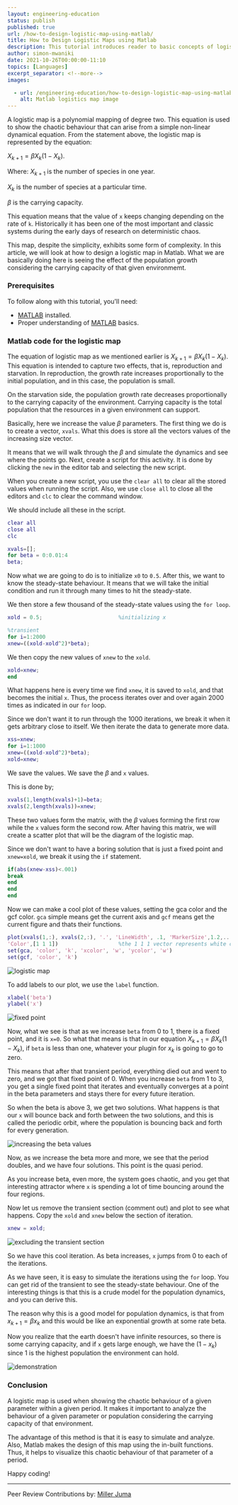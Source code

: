 ```yaml
---
layout: engineering-education
status: publish
published: true
url: /how-to-design-logistic-map-using-matlab/
title: How to Design Logistic Maps using Matlab
description: This tutorial introduces reader to basic concepts of logistics maps design patterns using Matlab. A logistic map is a polynomial mapping of degree two. This equation is used to show the chaotic behaviour that can arise from a simple non-linear dynamical equation.
author: simon-mwaniki
date: 2021-10-26T00:00:00-11:10
topics: [Languages]
excerpt_separator: <!--more-->
images:

  - url: /engineering-education/how-to-design-logistic-map-using-matlab/hero.jpg
    alt: Matlab logistics map image
---
```

A logistic map is a polynomial mapping of degree two. This equation is used to show the chaotic behaviour that can arise from a simple non-linear dynamical equation. From the statement above, the logistic map is represented by the equation:
<!--more-->

$X_{k+1}=\beta X_k(1-X_k)$. 

Where:
$X_{k+1}$ is the number of species in one year.

$X_k$ is the number of species at a particular time.

$\beta$ is the carrying capacity.

This equation means that the value of `x` keeps changing depending on the rate of `k`. Historically it has been one of the most important and classic systems during the early days of research on deterministic chaos. 

This map, despite the simplicity, exhibits some form of complexity. In this article, we will look at how to design a logistic map in Matlab. What we are basically doing here is seeing the effect of the population growth considering the carrying capacity of that given environmemt.

### Prerequisites
To follow along with this tutorial, you'll need:
- [MATLAB](https://www.mathworks.com/products/get-matlab.html?s_tid=gn_getml) installed.
- Proper understanding of [MATLAB](https://www.section.io/engineering-education/getting-started-with-matlab/) basics.

### Matlab code for the logistic map
The equation of logistic map as we mentioned earlier is $X_{k+1}=\beta X_k(1-X_k)$. This equation is intended to capture two effects, that is, reproduction and starvation. In reproduction, the growth rate increases proportionally to the initial population, and in this case, the population is small. 

On the starvation side, the population growth rate decreases proportionally to the carrying capacity of the environment. Carrying capacity is the total population that the resources in a given environment can support. 

Basically, here we increase the value $\beta$ parameters. The first thing we do is to create a vector, `xvals`. What this does is store all the vectors values of the increasing size vector. 

It means that we will walk through the $\beta$ and simulate the dynamics and see where the points go. Next, create a script for this activity. It is done by clicking the `new` in the editor tab and selecting the new script.

When you create a new script, you use the `clear all` to clear all the stored values when running the script. Also, we use `close all` to close all the editors and `clc` to clear the command window. 

We should include all these in the script.

```Matlab
clear all
close all
clc

xvals=[];
for beta = 0:0.01:4
beta;
```

Now what we are going to do is to initialize `x0` to `0.5`. After this, we want to know the steady-state behaviour. It means that we will take the initial condition and run it through many times to hit the steady-state. 

We then store a few thousand of the steady-state values using the `for loop`. 

```Matlab
xold = 0.5;                        %initializing x

%transient
for i=1:2000
xnew=((xold-xold^2)*beta);
```

We then copy the new values of `xnew` to the `xold`.
```Matlab
xold=xnew;
end
```

What happens here is every time we find `xnew`, it is saved to `xold`, and that becomes the initial `x`. Thus, the process iterates over and over again 2000 times as indicated in our `for` loop.

Since we don't want it to run through the 1000 iterations, we break it when it gets arbitrary close to itself. We then iterate the data to generate more data.

```Matlab
xss=xnew;
for i=1:1000
xnew=((xold-xold^2)*beta);
xold=xnew;
```

We save the values. We save the $\beta$ and `x` values. 

This is done by;
```matlab
xvals(1,length(xvals)+1)=beta;
xvals(2,length(xvals))=xnew;
```

These two values form the matrix, with the $\beta$ values forming the first row while the `x` values form the second row. After having this matrix, we will create a scatter plot that will be the diagram of the logistic map. 

Since we don't want to have a boring solution that is just a fixed point and `xnew=xold`, we break it using the `if` statement.

```matlab
if(abs(xnew-xss)<.001)
break
end
end
end
```

Now we can make a cool plot of these values, setting the gca color and the gcf color. `gca` simple means get the current axis and `gcf` means get the current figure and thats their functions. 

```matlab
plot(xvals(1,:), xvals(2,:), '.', 'LineWidth', .1, 'MarkerSize',1.2,...
'Color',[1 1 1])                   %the 1 1 1 vector represents white color
set(gca, 'color', 'k', 'xcolor', 'w', 'ycolor', 'w')
set(gcf, 'color', 'k')
```

![logistic map](/engineering-education/how-to-design-logistic-map-using-matlab/map-one.png)

To add labels to our plot, we use the `label` function.
```matlab
xlabel('beta')
ylabel('x')
```

![fixed point](/engineering-education/how-to-design-logistic-map-using-matlab/map-two.png)

Now, what we see is that as we increase `beta` from 0 to 1, there is a fixed point, and it is `x=0`. So what that means is that in our equation $X_{k+1}=\beta X_k(1-X_k)$, if `beta` is less than one, whatever your plugin for $x_k$ is going to go to zero. 

This means that after that transient period, everything died out and went to zero, and we got that fixed point of 0. When you increase `beta` from 1 to 3, you get a single fixed point that iterates and eventually converges at a point in the beta parameters and stays there for every future iteration. 

So when the beta is above 3, we get two solutions. What happens is that our `x` will bounce back and forth between the two solutions, and this is called the periodic orbit, where the population is bouncing back and forth for every generation.

![increasing the beta values](/engineering-education/how-to-design-logistic-map-using-matlab/map-three.png)

Now, as we increase the beta more and more, we see that the period doubles, and we have four solutions. This point is the quasi period. 

As you increase beta, even more, the system goes chaotic, and you get that interesting attractor where `x` is spending a lot of time bouncing around the four regions.

Now let us remove the transient section (comment out) and plot to see what happens. Copy the `xold` and `xnew` below the section of iteration.

```Matlab
xnew = xold;
```

![excluding the transient section](/engineering-education/how-to-design-logistic-map-using-matlab/map-four.png)

So we have this cool iteration. As beta increases, `x` jumps from 0 to each of the iterations.

As we have seen, it is easy to simulate the iterations using the `for` loop. You can get rid of the transient to see the steady-state behaviour. One of the interesting things is that this is a crude model for the population dynamics, and you can derive this. 

The reason why this is a good model for population dynamics, is that from $x_{k+1}=\beta x_k$ and this would be like an exponential growth at some rate beta. 

Now you realize that the earth doesn't have infinite resources, so there is some carrying capacity, and if `x` gets large enough, we have the $(1-x_k)$ since 1 is the highest population the environment can hold.

![demonstration](/engineering-education/how-to-design-logistic-map-using-matlab/map-five.jpg)

### Conclusion
A logistic map is used when showing the chaotic behaviour of a given parameter within a given period. It makes it important to analyze the behaviour of a given parameter or population considering the carrying capacity of that environment. 

The advantage of this method is that it is easy to simulate and analyze. Also, Matlab makes the design of this map using the in-built functions. Thus, it helps to visualize this chaotic behaviour of that parameter of a period.

Happy coding!

---
Peer Review Contributions by: [Miller Juma](/engineering-education/authors/miller-juma/)


<!-- MathJax script -->
<script type="text/javascript" async
    src="https://cdnjs.cloudflare.com/ajax/libs/mathjax/2.7.1/MathJax.js?config=TeX-AMS-MML_HTMLorMML">
    MathJax.Hub.Config({
    tex2jax: {
      inlineMath: [['$','$'], ['\\(','\\)']],
      displayMath: [['$$','$$']],
      processEscapes: true,
      processEnvironments: true,
      skipTags: ['script', 'noscript', 'style', 'textarea', 'pre'],
      TeX: { equationNumbers: { autoNumber: "AMS" },
           extensions: ["AMSmath.js", "AMSsymbols.js"] }
    }
    });
    MathJax.Hub.Queue(function() {
      // Fix <code> tags after MathJax finishes running. This is a
      // hack to overcome a shortcoming of Markdown. Discussion at
      // https://github.com/mojombo/jekyll/issues/199
      var all = MathJax.Hub.getAllJax(), i;
      for(i = 0; i < all.length; i += 1) {
          all[i].SourceElement().parentNode.className += ' has-jax';
      }
    });
    MathJax.Hub.Config({
    // Autonumbering by mathjax
    TeX: { equationNumbers: { autoNumber: "AMS" } }
    });
  </script>
